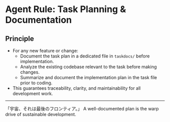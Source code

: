 # Agent Rule: Task Planning & Documentation

## Principle

- For any new feature or change:
  - Document the task plan in a dedicated file in `taskdocs/` before implementation.
  - Analyze the existing codebase relevant to the task before making changes.
  - Summarize and document the implementation plan in the task file prior to coding.
- This guarantees traceability, clarity, and maintainability for all development work.

---

「宇宙、それは最後のフロンティア。」
A well-documented plan is the warp drive of sustainable development.
